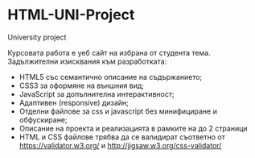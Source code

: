 # HTML-UNI-Project
University project 

Курсовата работа е уеб сайт на избрана от студента тема. Задължителни изисквания към разработката:

 *   HTML5 със семантично описание на съдържанието;
  *  CSS3 за оформяне на външния вид;
   * JavaScript за допълнителна интерактивност;
*    Адаптивен (responsive) дизайн;
 *   Отделни файлове за css и javascript без минифициране и обфускиране;
  *  Описание на проекта и реализацията в рамките на до 2 страници
  *  HTML и CSS файлове трябва да се валидират съответно от https://validator.w3.org/ и http://jigsaw.w3.org/css-validator/

